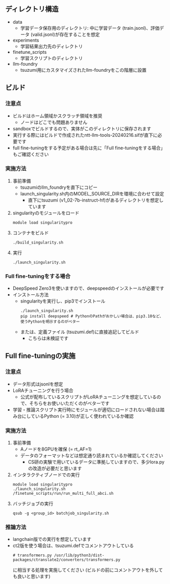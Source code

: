 ## ディレクトリ構造
- data
  - 学習データ保存用のディレクトリ: 中に学習データ (train.jsonl)、評価データ (valid.jsonl)が存在することを想定
- experiments
  - 学習結果出力先のディレクトリ
- finetune_scripts
  - 学習スクリプトのディレクトリ
- llm-foundry
  - tsuzumi用にカスタマイズされたllm-foundryをこの階層に設置

## ビルド
### 注意点
- ビルドはホーム領域かスクラッチ領域を推奨
  - ノードはどこでも問題ありません
- sandboxでビルドするので、実体がこのディレクトリに保存されます
- 実行する際にはビルドで作成されたntt-llm-tools-20240216.sifが直下に必要です
- full fine-tuningをする予定がある場合は先に「Full fine-tuningをする場合」もご確認ください
### 実施方法
1. 事前準備  
   - tsuzumiのllm_foundryを直下にコピー
   - launch_singularity.sh内のMODEL_SOURCE_DIRを環境に合わせて設定
     - 直下にtsuzumi (v1_02-7b-instruct-hf)があるディレクトリを想定しています
3. singularityのモジュールをロード
   ~~~
   module load singularitypro
   ~~~
4. コンテナをビルド
   ~~~
   ./build_singularity.sh
   ~~~
5. 実行
   ~~~
   ./launch_singularity.sh
   ~~~
### Full fine-tuningをする場合
- DeepSpeed Zero3を使いますので、deepspeedのインストールが必要です
- インストール方法
  - singularityを実行し、pip3でインストール
    ~~~
    ./launch_singularity.sh
    pip install deepspeed # PythonのPathがおかしい場合は、pip3.10など、使うPythonを明示するのがベター
    ~~~
  - または、定義ファイル (tsuzumi.def)に直接追記してビルド
    - こちらは未検証です

## Full fine-tuningの実施
### 注意点
- データ形式はjsonlを想定
- LoRAチューニングを行う場合
  - 公式が配布しているスクリプトがLoRAチューニングを想定しているので、そちらをお使いいただくのがベターです
- 学習・推論スクリプト実行時にモジュールが適切にロードされない場合は踏み台にしているPython (= 3.10)が正しく使われているか確認

### 実施方法
1. 事前準備
   - Aノードを8GPUを確保 (= rt_AF=1)
   - データのフォーマットなどは想定通り読まれているか確認してください
     - CS研の実験で用いているデータに準拠していますので、多少lora.pyの改造が必要だと思います
2. インタラクティブノードでの実行
   ~~~
   module load singularitypro
   ./launch_singularity.sh
   /finetune_scripts/run/run_multi_full_abci.sh
   ~~~
3. バッチジョブの実行
   ~~~
   qsub -g <group_id> batchjob_singularity.sh
   ~~~

### 推論方法
- langchain版での実行を想定しています
- ct2版を使う場合は、tsuzumi.defでコメントアウトしている
  ~~~
  # transformers.py /usr/lib/python3/dist-packages/ctranslate2/converters/transformers.py
  ~~~
  に相当する処理を実施してください (ビルドの前にコメントアウトを外しても良いと思います)
